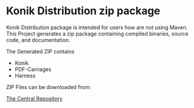 Konik Distribution zip package
============

Konik Distribution package is intended for users how are not using Maven.
This Project generates a zip package containing compiled binaries, source code, and documentation.

The Generated ZIP contains 

- Konik 
- PDF-Carriages
- Harness

ZIP Files can be downloaded from:

[The Central Repository](http://search.maven.org/#search%7Cgav%7C1%7Cg%3A%22io.konik%22%20AND%20a%3A%22distribution%22)





